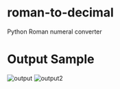 # roman-to-decimal
Python Roman numeral converter

# Output Sample
![output](https://user-images.githubusercontent.com/48626600/65861977-ec7ffb80-e375-11e9-8eb5-a64db6d315bd.PNG)
![output2](https://user-images.githubusercontent.com/48626600/65862058-1a654000-e376-11e9-8ea5-3a4c54f18e48.PNG)
